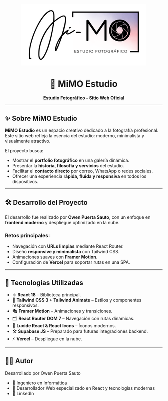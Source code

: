 <div align="center">
  <img src="./public/image/logo.png" alt="MiMO Estudio" width="400"/>
  <h1>📸 MiMO Estudio</h1>
  <p><strong>Estudio Fotográfico - Sitio Web Oficial</strong></p>
</div>

---

## ✨ Sobre MiMO Estudio

**MiMO Estudio** es un espacio creativo dedicado a la fotografía profesional.  
Este sitio web refleja la esencia del estudio: moderno, minimalista y visualmente atractivo.  

El proyecto busca:  

- Mostrar el **portfolio fotográfico** en una galería dinámica.  
- Presentar la **historia, filosofía y servicios** del estudio.  
- Facilitar el **contacto directo** por correo, WhatsApp o redes sociales.  
- Ofrecer una experiencia **rápida, fluida y responsiva** en todos los dispositivos.  

---

## 🛠️ Desarrollo del Proyecto

El desarrollo fue realizado por **Owen Puerta Sauto**, con un enfoque en **frontend moderno** y despliegue optimizado en la nube.  

### Retos principales:
- Navegación con **URLs limpias** mediante React Router.  
- Diseño **responsive y minimalista** con Tailwind CSS.  
- Animaciones suaves con **Framer Motion**.  
- Configuración de **Vercel** para soportar rutas en una SPA.  

---

## 🚀 Tecnologías Utilizadas

- ⚛ **React 18** – Biblioteca principal.  
- 🎨 **Tailwind CSS 3 + Tailwind Animate** – Estilos y componentes responsivos.  
- 🎭 **Framer Motion** – Animaciones y transiciones.  
- 🗂 **React Router DOM 7** – Navegación con rutas dinámicas.  
- 🎨 **Lucide React & React Icons** – Íconos modernos.  
- 🛠 **Supabase JS** – Preparado para futuras integraciones backend.  
- ⚡ **Vercel** – Despliegue en la nube.  

---

## 👨‍💻 Autor

Desarrollado por Owen Puerta Sauto
- 💼 Ingeniero en Informática
- 🚀 Desarrollador Web especializado en React y tecnologías modernas
- 🔗 LinkedIn



